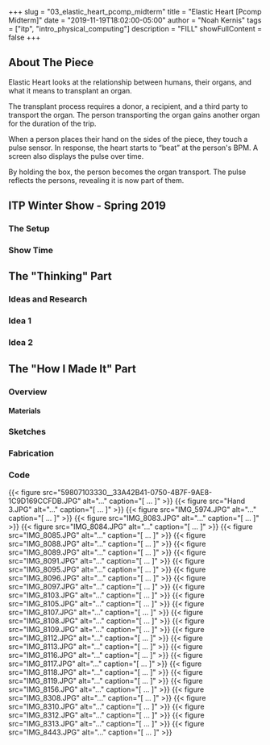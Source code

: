 +++
slug = "03_elastic_heart_pcomp_midterm"
title = "Elastic Heart [Pcomp Midterm]"
date = "2019-11-19T18:02:00-05:00"
author = "Noah Kernis"
tags = ["itp", "intro_physical_computing"]
description = "FILL"
showFullContent = false
+++

## About The Piece

Elastic Heart looks at the relationship between humans, their organs, and what it means to transplant an organ.

The transplant process requires a donor, a recipient, and a third party to transport the organ. The person transporting the organ gains another organ for the duration of the trip.

When a person places their hand on the sides of the piece, they touch a pulse sensor. In response, the heart starts to “beat” at the person's BPM. A screen also displays the pulse over time.

By holding the box, the person becomes the organ transport. The pulse reflects the persons, revealing it is now part of them.


## ITP Winter Show - Spring 2019

### The Setup

<!-- Pictures of Setup -->

<!-- Video of Setup -->

### Show Time

<!-- Pictures of People -->

<!-- Videos of People -->

<!-- Link to Live Stream Archive -->

## The "Thinking" Part

### Ideas and Research

<!-- Where I started from - early ideas and research -->

### Idea 1

<!-- Idea 1 -->

<!-- Idea 1 Experiments -->

<!-- Idea 1 issue -->

### Idea 2

<!-- Idea 2 -->

<!-- Idea 2 Experiments (mostly from 1) -->

<!-- Concepts for Idea 2 -->

## The "How I Made It" Part

### Overview

<!-- Describe Outline -->

#### Materials

<!-- List Materials -->

### Sketches

<!-- Sketches -->

### Fabrication 

<!-- Fab Process -->

### Code

<!-- Discuss coding (link to repo) -->

{{< figure src="59807103330__33A42B41-0750-4B7F-9AE8-1C9D169CCFDB.JPG" alt="..." caption="[ ... ]" >}}
{{< figure src="Hand 3.JPG" alt="..." caption="[ ... ]" >}}
{{< figure src="IMG_5974.JPG" alt="..." caption="[ ... ]" >}}
{{< figure src="IMG_8083.JPG" alt="..." caption="[ ... ]" >}}
{{< figure src="IMG_8084.JPG" alt="..." caption="[ ... ]" >}}
{{< figure src="IMG_8085.JPG" alt="..." caption="[ ... ]" >}}
{{< figure src="IMG_8088.JPG" alt="..." caption="[ ... ]" >}}
{{< figure src="IMG_8089.JPG" alt="..." caption="[ ... ]" >}}
{{< figure src="IMG_8091.JPG" alt="..." caption="[ ... ]" >}}
{{< figure src="IMG_8095.JPG" alt="..." caption="[ ... ]" >}}
{{< figure src="IMG_8096.JPG" alt="..." caption="[ ... ]" >}}
{{< figure src="IMG_8097.JPG" alt="..." caption="[ ... ]" >}}
{{< figure src="IMG_8103.JPG" alt="..." caption="[ ... ]" >}}
{{< figure src="IMG_8105.JPG" alt="..." caption="[ ... ]" >}}
{{< figure src="IMG_8107.JPG" alt="..." caption="[ ... ]" >}}
{{< figure src="IMG_8108.JPG" alt="..." caption="[ ... ]" >}}
{{< figure src="IMG_8109.JPG" alt="..." caption="[ ... ]" >}}
{{< figure src="IMG_8112.JPG" alt="..." caption="[ ... ]" >}}
{{< figure src="IMG_8113.JPG" alt="..." caption="[ ... ]" >}}
{{< figure src="IMG_8116.JPG" alt="..." caption="[ ... ]" >}}
{{< figure src="IMG_8117.JPG" alt="..." caption="[ ... ]" >}}
{{< figure src="IMG_8118.JPG" alt="..." caption="[ ... ]" >}}
{{< figure src="IMG_8119.JPG" alt="..." caption="[ ... ]" >}}
{{< figure src="IMG_8156.JPG" alt="..." caption="[ ... ]" >}}
{{< figure src="IMG_8308.JPG" alt="..." caption="[ ... ]" >}}
{{< figure src="IMG_8310.JPG" alt="..." caption="[ ... ]" >}}
{{< figure src="IMG_8312.JPG" alt="..." caption="[ ... ]" >}}
{{< figure src="IMG_8313.JPG" alt="..." caption="[ ... ]" >}}
{{< figure src="IMG_8443.JPG" alt="..." caption="[ ... ]" >}}
